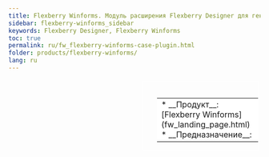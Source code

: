 ```yaml
---
title: Flexberry Winforms. Модуль расширения Flexberry Designer для генерации win-приложений по uml-моделям
sidebar: flexberry-winforms_sidebar
keywords: Flexberry Designer, Flexberry Winforms
toc: true
permalink: ru/fw_flexberry-winforms-case-plugin.html
folder: products/flexberry-winforms/
lang: ru
---
```


<div style="margin:5px; padding-left:28px; float:right; width:40%; outline:1px solid white;">
<br>
<table border="0" width="100%" bgcolor="#6495ED">
<tbody><tr><td bgcolor="#FFFFFF">
* __Продукт__: [Flexberry Winforms](fw_landing_page.html)
* __Предназначение__: <!--Краткое описание фичи.-->
</td>
</tr></tbody></table></a>
</div>

<!--Непосредственно текст статьи-->
